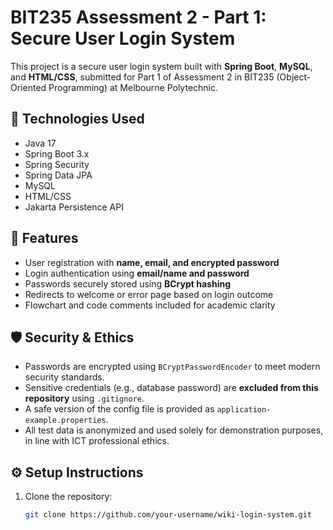 # BIT235 Assessment 2 - Part 1: Secure User Login System

This project is a secure user login system built with **Spring Boot**, **MySQL**, and **HTML/CSS**, submitted for Part 1 of Assessment 2 in BIT235 (Object-Oriented Programming) at Melbourne Polytechnic.

## 🔧 Technologies Used

- Java 17
- Spring Boot 3.x
- Spring Security
- Spring Data JPA
- MySQL
- HTML/CSS
- Jakarta Persistence API

## 🧩 Features

- User registration with **name, email, and encrypted password**
- Login authentication using **email/name and password**
- Passwords securely stored using **BCrypt hashing**
- Redirects to welcome or error page based on login outcome
- Flowchart and code comments included for academic clarity

## 🛡️ Security & Ethics

- Passwords are encrypted using `BCryptPasswordEncoder` to meet modern security standards.
- Sensitive credentials (e.g., database password) are **excluded from this repository** using `.gitignore`.
- A safe version of the config file is provided as `application-example.properties`.
- All test data is anonymized and used solely for demonstration purposes, in line with ICT professional ethics.

## ⚙️ Setup Instructions

1. Clone the repository:
   ```bash
   git clone https://github.com/your-username/wiki-login-system.git
